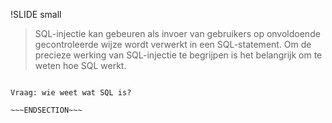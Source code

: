 !SLIDE small

> SQL-injectie kan gebeuren als invoer van gebruikers op onvoldoende gecontroleerde wijze wordt 
> verwerkt in een SQL-statement. Om de precieze werking van SQL-injectie te begrijpen is het
> belangrijk om te weten hoe SQL werkt.

~~~SECTION:notes~~~

Vraag: wie weet wat SQL is?

~~~ENDSECTION~~~
